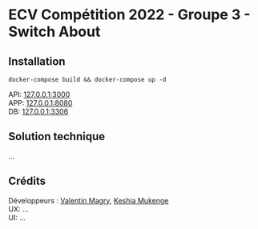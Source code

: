# ECV Compétition 2022 - Groupe 3 - Switch About

## Installation

`docker-compose build && docker-compose up -d` <br>

API: [127.0.0.1:3000](http://127.0.0.1:3000) <br>
APP: [127.0.0.1:8080](http://127.0.0.1:8080) <br>
DB: [127.0.0.1:3306](http://127.0.0.1:3306) <br>

## Solution technique

...


## Crédits

Développeurs : [Valentin Magry](https://github.com/ValMgr), [Keshia Mukenge](https://github.com/keshiamukenge) <br>
UX: ... <br>
UI: ...